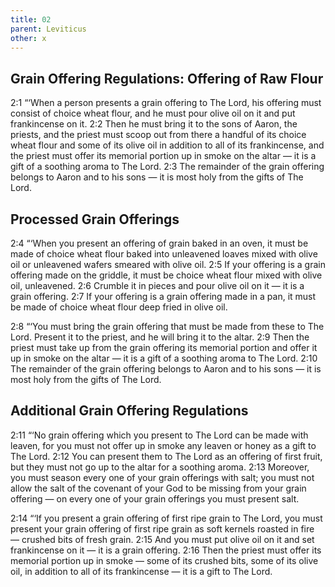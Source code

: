 ```yaml
---
title: 02
parent: Leviticus
other: x
---
```


## Grain Offering Regulations: Offering of Raw Flour

<a name="2:1">2:1</a> “‘When a person presents a grain offering to The Lord, his offering must consist of choice wheat flour, and he must pour olive oil on it and put frankincense on it. <a name="2:2">2:2</a> Then he must bring it to the sons of Aaron, the priests, and the priest must scoop out from there a handful of its choice wheat flour and some of its olive oil in addition to all of its frankincense, and the priest must offer its memorial portion up in smoke on the altar — it is a gift of a soothing aroma to The Lord. <a name="2:3">2:3</a> The remainder of the grain offering belongs to Aaron and to his sons — it is most holy from the gifts of The Lord.

## Processed Grain Offerings

<a name="2:4">2:4</a> “‘When you present an offering of grain baked in an oven, it must be made of choice wheat flour baked into unleavened loaves mixed with olive oil or unleavened wafers smeared with olive oil. <a name="2:5">2:5</a> If your offering is a grain offering made on the griddle, it must be choice wheat flour mixed with olive oil, unleavened. <a name="2:6">2:6</a> Crumble it in pieces and pour olive oil on it — it is a grain offering. <a name="2:7">2:7</a> If your offering is a grain offering made in a pan, it must be made of choice wheat flour deep fried in olive oil.

<a name="2:8">2:8</a> “‘You must bring the grain offering that must be made from these to The Lord. Present it to the priest, and he will bring it to the altar. <a name="2:9">2:9</a> Then the priest must take up from the grain offering its memorial portion and offer it up in smoke on the altar — it is a gift of a soothing aroma to The Lord. <a name="2:10">2:10</a> The remainder of the grain offering belongs to Aaron and to his sons — it is most holy from the gifts of The Lord.

## Additional Grain Offering Regulations

<a name="2:11">2:11</a> “‘No grain offering which you present to The Lord can be made with leaven, for you must not offer up in smoke any leaven or honey as a gift to The Lord. <a name="2:12">2:12</a> You can present them to The Lord as an offering of first fruit, but they must not go up to the altar for a soothing aroma. <a name="2:13">2:13</a> Moreover, you must season every one of your grain offerings with salt; you must not allow the salt of the covenant of your God to be missing from your grain offering — on every one of your grain offerings you must present salt.

<a name="2:14">2:14</a> “‘If you present a grain offering of first ripe grain to The Lord, you must present your grain offering of first ripe grain as soft kernels roasted in fire — crushed bits of fresh grain. <a name="2:15">2:15</a> And you must put olive oil on it and set frankincense on it — it is a grain offering. <a name="2:16">2:16</a> Then the priest must offer its memorial portion up in smoke — some of its crushed bits, some of its olive oil, in addition to all of its frankincense — it is a gift to The Lord.

